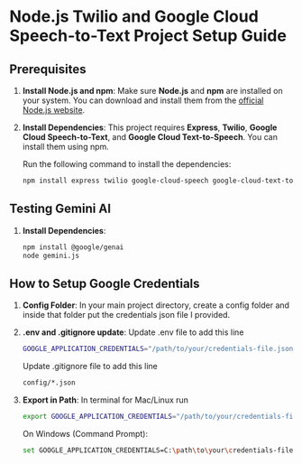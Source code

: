 # Node.js Twilio and Google Cloud Speech-to-Text Project Setup Guide

## Prerequisites

1. **Install Node.js and npm**:
   Make sure **Node.js** and **npm** are installed on your system. You can download and install them from the [official Node.js website](https://nodejs.org/).

2. **Install Dependencies**:
   This project requires **Express**, **Twilio**, **Google Cloud Speech-to-Text**, and **Google Cloud Text-to-Speech**. You can install them using npm.

   Run the following command to install the dependencies:

   ```bash
   npm install express twilio google-cloud-speech google-cloud-text-to-speech body-parser
   ```

## Testing Gemini AI
1. **Install Dependencies**:
   ```bash
   npm install @google/genai
   node gemini.js
   ```
## How to Setup Google Credentials
1. **Config Folder**:
   In your main project directory, create a config folder and inside that folder put the credentials json file I provided.
2. **.env and .gitignore update**:
   Update .env file to add this line
   ```bash
   GOOGLE_APPLICATION_CREDENTIALS="/path/to/your/credentials-file.json"
   ```

   Update .gitignore file to add this line
   ```bash
   config/*.json
   ```
3. **Export in Path**:
   In terminal for Mac/Linux run
   ```bash
   export GOOGLE_APPLICATION_CREDENTIALS="/path/to/your/credentials-file.json"
   ```
   On Windows (Command Prompt):
   ```bash
   set GOOGLE_APPLICATION_CREDENTIALS=C:\path\to\your\credentials-file.json
   ```
   
